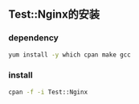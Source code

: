 

Test::Nginx的安装
----------------

### dependency

```bash
yum install -y which cpan make gcc
```
### install

```bash
cpan -f -i Test::Nginx
```


